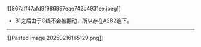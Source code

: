 ![[867aff47afd9f986997eae742c4931ee.jpeg]]
* B1之后由于C线不会被翻动，所以存在A2B2连下。
---
![[Pasted image 20250216165129.png]]
